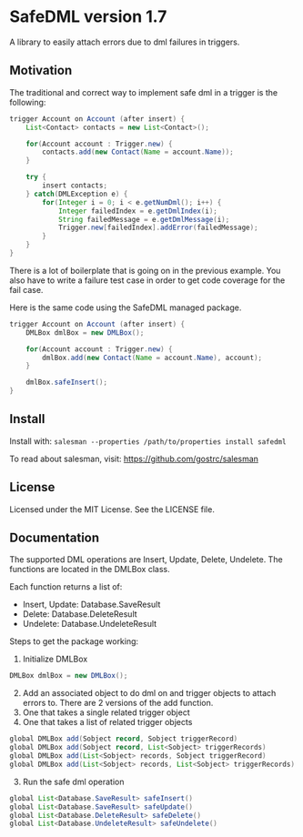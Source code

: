 # SafeDML version 1.7
A library to easily attach errors due to dml failures in triggers.

## Motivation
The traditional and correct way to implement safe dml in a trigger is the following:
```java
trigger Account on Account (after insert) {
    List<Contact> contacts = new List<Contact>();

    for(Account account : Trigger.new) {
        contacts.add(new Contact(Name = account.Name));
    }

    try {
        insert contacts;
    } catch(DMLException e) {
        for(Integer i = 0; i < e.getNumDml(); i++) {
            Integer failedIndex = e.getDmlIndex(i);
            String failedMessage = e.getDmlMessage(i);
            Trigger.new[failedIndex].addError(failedMessage);
        }
    }
}
```

There is a lot of boilerplate that is going on in the previous example.
You also have to write a failure test case in order to get code coverage for the fail case.

Here is the same code using the SafeDML managed package.
```java
trigger Account on Account (after insert) {
    DMLBox dmlBox = new DMLBox();

    for(Account account : Trigger.new) {
        dmlBox.add(new Contact(Name = account.Name), account);
    }

    dmlBox.safeInsert();
}
```

## Install

Install with: ```salesman --properties /path/to/properties install safedml```

To read about salesman, visit: https://github.com/gostrc/salesman

## License
Licensed under the MIT License.
See the LICENSE file.

## Documentation

The supported DML operations are Insert, Update, Delete, Undelete.
The functions are located in the DMLBox class.

Each function returns a list of:
- Insert, Update: Database.SaveResult
- Delete: Database.DeleteResult
- Undelete: Database.UndeleteResult

Steps to get the package working:

1. Initialize DMLBox

  ```java
DMLBox dmlBox = new DMLBox();
```

2. Add an associated object to do dml on and trigger objects to attach errors to. There are 2 versions of the add function.
  1. One that takes a single related trigger object
  2. One that takes a list of related trigger objects

  ```java
global DMLBox add(Sobject record, Sobject triggerRecord)
global DMLBox add(Sobject record, List<Sobject> triggerRecords)
global DMLBox add(List<Sobject> records, Sobject triggerRecord)
global DMLBox add(List<Sobject> records, List<Sobject> triggerRecords)
```

3. Run the safe dml operation

  ```java
global List<Database.SaveResult> safeInsert()
global List<Database.SaveResult> safeUpdate()
global List<Database.DeleteResult> safeDelete()
global List<Database.UndeleteResult> safeUndelete()
```
